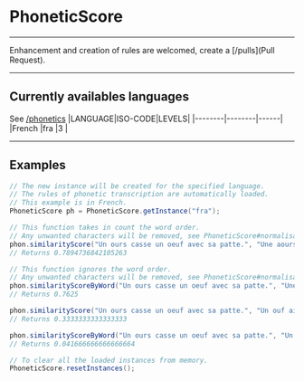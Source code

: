 # PhoneticScore
----------

Enhancement and creation of rules are welcomed, create a [/pulls](Pull Request).

----------

## Currently availables languages
See [/phonetics](/phonetics)
|LANGUAGE|ISO-CODE|LEVELS|
|--------|--------|------|
|French  |fra     |3     |

----------

## Examples
```java
// The new instance will be created for the specified language.
// The rules of phonetic transcription are automatically loaded.
// This example is in French.
PhoneticScore ph = PhoneticScore.getInstance("fra");

// This function takes in count the word order.
// Any unwanted characters will be removed, see PhoneticScore#normalisation(String)
phon.similarityScore("Un ours casse un oeuf avec sa patte.", "Une aourse quasse un ouf avec sa pâte.");
// Returns 0.7894736842105263

// This function ignores the word order.
// Any unwanted characters will be removed, see PhoneticScore#normalisation(String)
phon.similarityScoreByWord("Un ours casse un oeuf avec sa patte.", "Une aourse quasse un ouf avec sa pâte.");
// Returns 0.7625

phon.similarityScore("Un ours casse un oeuf avec sa patte.", "Un ouf ai quassé par la pâte d'une aourse.");
// Returns 0.3333333333333333

phon.similarityScoreByWord("Un ours casse un oeuf avec sa patte.", "Un ouf ai quassé par la pâte d'une aourse.");
// Returns 0.041666666666666664

// To clear all the loaded instances from memory.
PhoneticScore.resetInstances();
```
